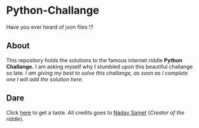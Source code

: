 # Python-Challange
Have you ever heard of jvon files !?

## About
This repository holds the solutions to the famous internet riddle __Python Challange.__ I am asking myself why I stumbled upon this beautiful challange so late.
*I am giving my best to solve this challange, as soon as I complete one I will add the solution here.*

## Dare
Click [here](http://www.pythonchallenge.com/) to get a taste.
All credits goes to [Nadav Samet](https://github.com/thesamet) (*Creator of the riddle*).
